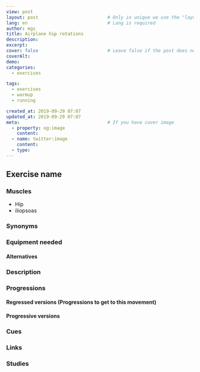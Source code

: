 ```yaml
---
view: post
layout: post                          # Only in unique we use the "layout: post"
lang: en                              # Lang is required
author: mgs
title: Airplane hip rotations
description: 
excerpt: 
cover: false                          # Leave false if the post does not have cover image, if there is set to true
coverAlt: 
demo: 
categories:
  - exercises

tags: 
  - exercises
  - warmup
  - running

created_at: 2019-09-29 07:07
updated_at: 2019-09-29 07:07
meta:                                 # If you have cover image
  - property: og:image
    content:  
  - name: twitter:image
    content: 
  - type:  
---
```

## Exercise name
### Muscles
- Hip
- iliopsoas
### Synonyms
### Equipment needed
#### Alternatives
### Description
### Progressions
#### Regressed versions (Progressions to get to this movement)
#### Progressive versions
### Cues
### Links
### Studies